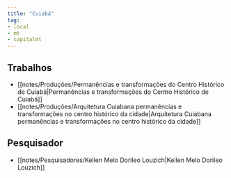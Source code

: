 ```yaml
---
title: "Cuiabá"
tag:
- local
- mt
- capitalmt
---
```


## Trabalhos
- [[notes/Produções/Permanências e transformações do Centro Histórico de Cuiabá|Permanências e transformações do Centro Histórico de Cuiabá]]
- [[notes/Produções/Arquitetura Cuiabana permanências e transformações no centro histórico da cidade|Arquitetura Cuiabana permanências e transformações no centro histórico da cidade]]

## Pesquisador
- [[notes/Pesquisadores/Kellen Melo Dorileo Louzich|Kellen Melo Dorileo Louzich]]
